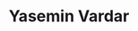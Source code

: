 ---
# Display name
title: Yasemin Vardar
weight: 4

# Role/position
role: Professor of Cognitive Robotics

# Organizations/Affiliations
organizations:
  - name: Delft University
    url: ''

# Social Networking
# Need to use another icon? Simply download the SVG icon to your `assets/media/icons/` folder.
profiles:
  - icon: envelope
    icon_pack: fas
    url: 'mailto:Y.Vardar@tudelft.nl'
  - icon: home
    icon_pack: fas
    url: https://www.tudelft.nl/en/staff/y.vardar/

# Organizational groups that you belong to (for People widget)
#   Set this to `[]` or comment out if you are not using People widget.
user_groups:
  - Speakers
---